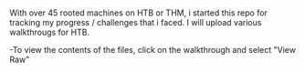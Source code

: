 # 
With over 45 rooted machines on HTB or THM, i started this repo for tracking my progress / challenges  that i faced.
I will upload various walkthrougs for HTB.





-To view the contents of the files, click on the walkthrough and select "View Raw"
